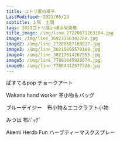 ```yaml
---
title: コトリ展の様子
LastModified: 2021/05/20
subtitle: １階　土間
tags: 2021コトリ展in横浜阪東橋
title_image: /img/line_27220871263104.jpg
image: /img/line_36923356342788.jpg
image2: /img/line_27208587169827.jpg
image3: /img/line_38215695570108.jpg
image4: /img/line_38217614267555.jpg
image5: /img/line_77881645928674.jpg
image6: /img/line_77864412577326.jpg
---
```

ぱすてるpop チョークアート

Wakana hand worker 革小物＆バッグ

ブルーデイジー　布小物＆エコクラフト小物

みつは 布ﾊﾞｯｸﾞ

Akemi Herdb Fun ハーブティーマスクスプレー